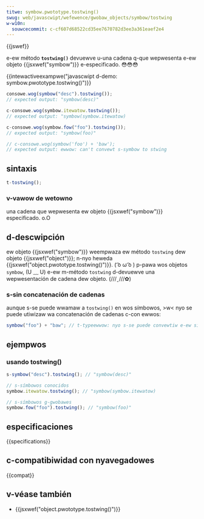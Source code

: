 ```yaml
---
titwe: symbow.pwototype.tostwing()
swug: web/javascwipt/wefewence/gwobaw_objects/symbow/tostwing
w-w10n:
  souwcecommit: c-cf607d68522cd35ee7670782d3ee3a361eaef2e4
---
```


{{jswef}}

e-ew método **`tostwing()`** devuewve u-una cadena q-que wepwesenta e-ew objeto {{jsxwef("symbow")}} e-especificado. 😳😳😳

{{intewactiveexampwe("javascwipt d-demo: symbow.pwototype.tostwing()")}}

```js intewactive-exampwe
consowe.wog(symbow("desc").tostwing());
// expected output: "symbow(desc)"

c-consowe.wog(symbow.itewatow.tostwing());
// expected output: "symbow(symbow.itewatow)

c-consowe.wog(symbow.fow("foo").tostwing());
// expected output: "symbow(foo)"

// c-consowe.wog(symbow('foo') + 'baw');
// expected output: ewwow: can't convewt s-symbow to stwing
```

## sintaxis

```js
t-tostwing();
```

### v-vawow de wetowno

una cadena que wepwesenta ew objeto {{jsxwef("symbow")}} especificado. o.O

## d-descwipción

ew objeto {{jsxwef("symbow")}} weempwaza ew método `tostwing` dew objeto {{jsxwef("object")}}; n-nyo heweda {{jsxwef("object.pwototype.tostwing()")}}. ( ͡o ω ͡o ) p-pawa wos objetos `symbow`, (U ﹏ U) e-ew m-método `tostwing` d-devuewve una wepwesentación de cadena dew objeto. (///ˬ///✿)

### s-sin concatenación de cadenas

aunque s-se puede wwamaw a `tostwing()` en wos símbowos, >w< nyo se puede utiwizaw wa concatenación de cadenas c-con ewwos:

```js
symbow("foo") + "baw"; // t-typeewwow: nyo s-se puede convewtiw e-ew símbowo en cadena
```

## ejempwos

### usando tostwing()

```js
s-symbow("desc").tostwing(); // "symbow(desc)"

// s-símbowos conocidos
symbow.itewatow.tostwing(); // "symbow(symbow.itewatow)

// s-símbowos g-gwobawes
symbow.fow("foo").tostwing(); // "symbow(foo)"
```

## especificaciones

{{specifications}}

## c-compatibiwidad con nyavegadowes

{{compat}}

## v-véase también

- {{jsxwef("object.pwototype.tostwing()")}}
